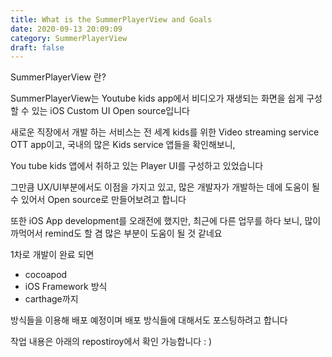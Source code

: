 ```yaml
---
title: What is the SummerPlayerView and Goals
date: 2020-09-13 20:09:09
category: SummerPlayerView
draft: false
---
```


SummerPlayerView 란?

SummerPlayerView는 Youtube kids app에서 비디오가 재생되는 화면을 쉽게 구성할 수 있는 iOS Custom UI Open source입니다

새로운 직장에서 개발 하는 서비스는 전 세계 kids를 위한 Video streaming service OTT app이고, 국내의 많은 Kids service 앱들을 확인해보니,

You tube kids 앱에서 취하고 있는 Player UI를 구성하고 있었습니다

그만큼 UX/UI부분에서도 이점을 가지고 있고, 많은 개발자가 개발하는 데에 도움이 될 수 있어서 Open source로 만들어보려고 합니다

또한 iOS App development를 오래전에 했지만, 최근에 다른 업무를 하다 보니, 많이 까먹어서 remind도 할 겸 많은 부분이 도움이 될 것 같네요

1차로 개발이 완료 되면
- cocoapod
- iOS Framework 방식
- carthage까지

방식들을 이용해 배포 예정이며 배포 방식들에 대해서도 포스팅하려고 합니다


작업 내용은 아래의 repostiroy에서 확인 가능합니다 : ) 


